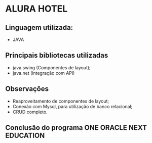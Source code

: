 # ALURA HOTEL

## Linguagem utilizada:
 - JAVA

## Principais bibliotecas utilizadas
- java.swing (Componentes de layout);
- java.net (integração com API)

## Observações
- Reaproveitamento de componentes de layout;
- Conexão com Mysql, para utilização de banco relacional;
- CRUD completo.

## Conclusão do programa ONE ORACLE NEXT EDUCATION

